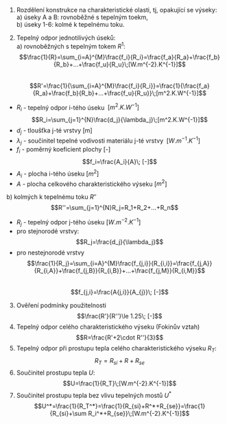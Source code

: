 1. Rozdělení konstrukce na charakteristické olasti, tj, opakující se výseky:  
a) úseky A a B: rovnoběžné s tepelným toekm,  
b) úseky 1-6: kolmé k tepelnému toku.  
  
2. Tepelný odpor jednotilivých úseků:  
a) rovnoběžných s tepelným tokem $R^1$:  
$$\frac{1}{R}=\sum_{i=A}^{M}\frac{f_i}{R_i}=\frac{f_a}{R_a}+\frac{f_b}{R_b}+...+\frac{f_u}{R_u}\;[W.m^{-2}.K^{-1}]$$  
$$R'=\frac{1}{\sum_{i=A}^{M}\frac{f_i}{R_i}}=\frac{1}{\frac{f_a}{R_a}+\frac{f_b}{R_b}+...+\frac{f_u}{R_u}}\;[m^2.K.W^{-1}]$$  
- $R_i$ - tepelný odpor i-tého úseku $\;[m^2.K.W^{-1}]$
$$R_i=\sum_{j=1}^{N}\frac{d_j}{\lambda_j}\;[m^2.K.W^{-1}]$$  
- $d_j$ - tloušťka j-té vrstvy \[m]  
- $\lambda_j$ - součinitel tepelné vodivosti materiálu j-té vrstvy $\;[W.m^{-1}.K^{-1}]$
- $f_i$ - poměrný koeficient plochy \[-]  
$$f_i=\frac{A_i}{A}\; [-]$$  
- $A_i$ - plocha i-tého úseku \[$m^2$]  
- $A$ - plocha celkového charakteristického výseku \[$m^2$]  
  
b) kolmých k tepelnému toku $R''$  
$$R''=\sum_{j=1}^{N}R_j=R_1+R_2+...+R_n$$  
  
- $R_j$ - tepelný odpor j-tého úseku $[W.m^{-2}.K^{-1}]$ 
- pro stejnorodé vrstvy:  
$$R_j=\frac{d_j}{\lambda_j}$$  
- pro nestejnorodé vrstvy  
$$\frac{1}{R_j}=\sum_{i=A}^{M}\frac{f_{j,i}}{R_{i,i}}=\frac{f_{j,A}}{R_{i,A}}+\frac{f_{j,B}}{R_{i,B}}+...+\frac{f_{j,M}}{R_{i,M}}$$  
$$f_{j,i}=\frac{A{j,i}}{A_{j}}\; [-]$$  
  
3. Ověření podmínky použitelnosti  
$$\frac{R'}{R''}\le 1.25\; [-]$$
4. Tepelný odpor celého charakteristického výseku (Fokinův vztah)  
$$R=\frac{R'+2\cdot R''}{3}$$  
5. Tepelný odpor při prostupu tepla celého charakteristického výseku $R_T$:
$$R_T=R_{si}+R+R_{se}$$
6. Součinitel prostupu tepla $U$:
$$U=\frac{1}{R_T}\;[W.m^{-2}.K^{-1}]$$
7. Součinitel prostupu tepla bez vlivu tepelných mostů $U^*$
$$U^*=\frac{1}{R_T^*}=\frac{1}{R_{si}+R^*+R_{se}}=\frac{1}{R_{si}+\sum R_i^*+R_{se}}\;[W.m^{-2}.K^{-1}]$$